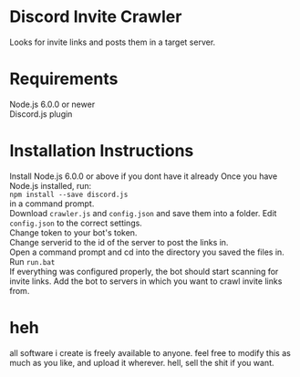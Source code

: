 # Discord Invite Crawler
Looks for invite links and posts them in a target server.
  
# Requirements
Node.js 6.0.0 or newer  
Discord.js plugin
  
# Installation Instructions
Install Node.js 6.0.0 or above if you dont have it already
Once you have Node.js installed, run:  
``npm install --save discord.js``  
in a command prompt.  
Download ``crawler.js`` and ``config.json`` and save them into a folder.
Edit ``config.json`` to the correct settings.  
Change token to your bot's token.  
Change serverid to the id of the server to post the links in.  
Open a command prompt and cd into the directory you saved the files in.  
Run ``run.bat``  
If everything was configured properly, the bot should start scanning for invite links. Add the bot to servers in which you want to crawl invite links from.
# heh
all software i create is freely available to anyone. feel free to modify this as much as you like, and upload it wherever. hell, sell the shit if you want.
